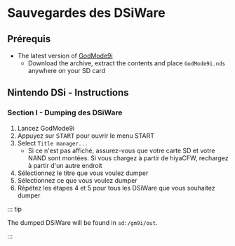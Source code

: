 # Sauvegardes des DSiWare

## Prérequis

- The latest version of [GodMode9i](https://github.com/RocketRobz/godmode9i/releases)
  - Download the archive, extract the contents and place `GodMode9i.nds` anywhere on your SD card

## Nintendo DSi - Instructions

### Section I - Dumping des DSiWare

1. Lancez GodMode9i
2. Appuyez sur <kbd>START</kbd> pour ouvrir le menu START
3. Select `Title manager...`
   - Si ce n'est pas affiché, assurez-vous que votre carte SD et votre NAND sont montées. Si vous chargez à partir de hiyaCFW, rechargez à partir d'un autre endroit
4. Sélectionnez le titre que vous voulez dumper
5. Sélectionnez ce que vous voulez dumper
6. Répétez les étapes 4 et 5 pour tous les DSiWare que vous souhaitez dumper

::: tip

The dumped DSiWare will be found in `sd:/gm9i/out`.

:::
